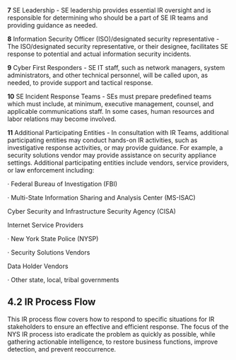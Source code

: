 **7** SE Leadership - SE leadership provides essential IR oversight and is responsible for determining who should be a part of SE IR teams and providing guidance as needed.

**8** Information Security Officer (ISO)/designated security representative - The ISO/designated security representative, or their designee, facilitates SE response to potential and actual information security incidents.

**9** Cyber First Responders - SE IT staff, such as network managers, system administrators, and other technical personnel, will be called upon, as needed, to provide support and tactical response.

**10** SE Incident Response Teams - SEs must prepare predefined teams which must include, at minimum, executive management, counsel, and applicable communications staff. In some cases, human resources and labor relations may become involved.

**11** Additional Participating Entities - In consultation with IR Teams, additional participating entities may conduct hands-on IR activities, such as investigative response activities, or may provide guidance. For example, a security solutions vendor may provide assistance on security appliance settings. Additional participating entities include vendors, service providers, or law enforcement including:

· Federal Bureau of Investigation (FBI)

· Multi-State Information Sharing and Analysis Center (MS-ISAC)

Cyber Security and Infrastructure Security Agency (CISA)

Internet Service Providers

· New York State Police (NYSP)

· Security Solutions Vendors

Data Holder Vendors

· Other state, local, tribal governments

## **4.2 IR Process Flow**

This IR process flow covers how to respond to specific situations for IR stakeholders to ensure an effective and efficient response. The focus of the NYS IR process isto eradicate the problem as quickly as possible, while gathering actionable intelligence, to restore business functions, improve detection, and prevent reoccurrence.